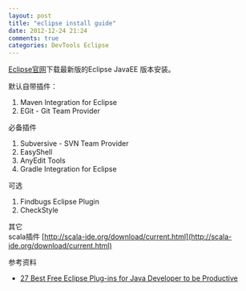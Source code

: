 ```yaml
---
layout: post
title: "eclipse install guide"
date: 2012-12-24 21:24
comments: true
categories: DevTools Eclipse
---
```


[Eclipse官网](http://www.eclipse.org/downloads/)下载最新版的Eclipse JavaEE 版本安装。

默认自带插件：  
1. Maven Integration for Eclipse   
2. EGit - Git Team Provider  

必备插件  
1. Subversive - SVN Team Provider  
2. EasyShell  
3. AnyEdit Tools  
4. Gradle Integration for Eclipse   

可选  
1. Findbugs Eclipse Plugin  
2. CheckStyle

其它  
scala插件 [http://scala-ide.org/download/current.html](http://scala-ide.org/download/current.html)



参考资料

- [27 Best Free Eclipse Plug-ins for Java Developer to be Productive](http://www.fromdev.com/2012/01/25-best-free-eclipse-plug-ins-for-java.html)
